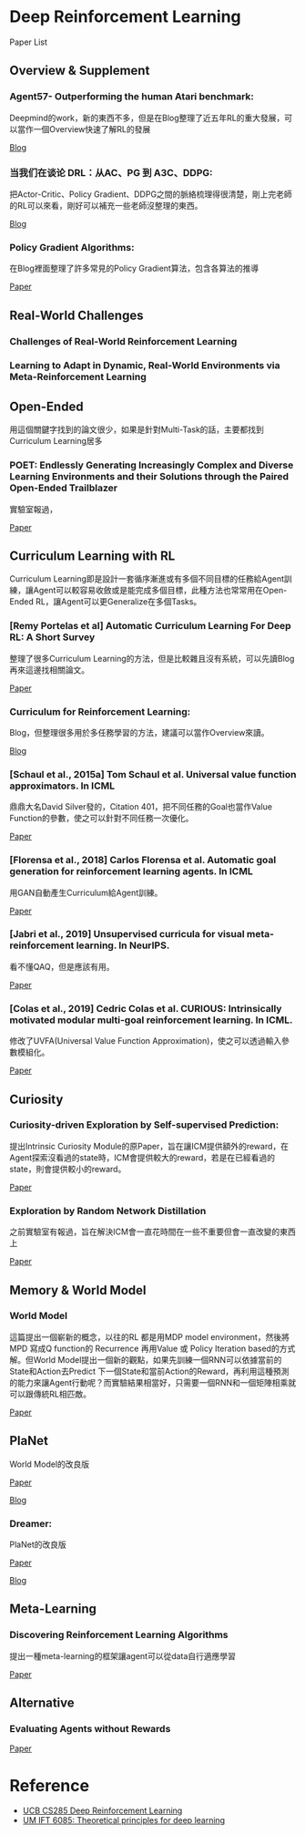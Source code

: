 # Deep Reinforcement Learning

Paper List

## Overview & Supplement

### Agent57- Outperforming the human Atari benchmark: 

Deepmind的work，新的東西不多，但是在Blog整理了近五年RL的重大發展，可以當作一個Overview快速了解RL的發展

[Blog](https://deepmind.com/blog/article/Agent57-Outperforming-the-human-Atari-benchmark)

### 当我们在谈论 DRL：从AC、PG 到 A3C、DDPG:

把Actor-Critic、Policy Gradient、DDPG之間的脈絡梳理得很清楚，剛上完老師的RL可以來看，剛好可以補充一些老師沒整理的東西。

[Blog](https://zhuanlan.zhihu.com/p/36506567)

### Policy Gradient Algorithms: 

在Blog裡面整理了許多常見的Policy Gradient算法，包含各算法的推導

[Paper](https://lilianweng.github.io/lil-log/2018/04/08/policy-gradient-algorithms.html)

## Real-World Challenges


### Challenges of Real-World Reinforcement Learning
### Learning to Adapt in Dynamic, Real-World Environments via Meta-Reinforcement Learning

## Open-Ended

用這個關鍵字找到的論文很少，如果是針對Multi-Task的話，主要都找到Curriculum Learning居多


### POET: Endlessly Generating Increasingly Complex and Diverse Learning Environments and their Solutions through the Paired Open-Ended Trailblazer

實驗室報過，

[Paper](https://eng.uber.com/poet-open-ended-deep-learning/)


## Curriculum Learning with RL

Curriculum Learning即是設計一套循序漸進或有多個不同目標的任務給Agent訓練，讓Agent可以較容易收斂或是能完成多個目標，此種方法也常常用在Open-Ended RL，讓Agent可以更Generalize在多個Tasks。

### [Remy Portelas et al] Automatic Curriculum Learning For Deep RL: A Short Survey

整理了很多Curriculum Learning的方法，但是比較雜且沒有系統，可以先讀Blog再來這邊找相關論文。

[Paper](https://arxiv.org/abs/2003.04664)


### Curriculum for Reinforcement Learning:

Blog，但整理很多用於多任務學習的方法，建議可以當作Overview來讀。

[Blog](https://lilianweng.github.io/lil-log/2020/01/29/curriculum-for-reinforcement-learning.html#curriculum-through-self-play)

### [Schaul et al., 2015a] Tom Schaul et al. Universal value function approximators. In ICML

鼎鼎大名David Silver發的，Citation 401，把不同任務的Goal也當作Value Function的參數，使之可以針對不同任務一次優化。

[Paper](http://proceedings.mlr.press/v37/schaul15.pdf)

### [Florensa et al., 2018] Carlos Florensa et al. Automatic goal generation for reinforcement learning agents. In ICML

用GAN自動產生Curriculum給Agent訓練。

[Paper](https://arxiv.org/pdf/1705.06366.pdf)

### [Jabri et al., 2019] Unsupervised curricula for visual meta-reinforcement learning. In NeurIPS.

看不懂QAQ，但是應該有用。

[Paper](https://arxiv.org/abs/1912.04226)

### [Colas et al., 2019] Cedric Colas et al. CURIOUS: Intrinsically motivated modular multi-goal reinforcement learning. In ICML.

修改了UVFA(Universal Value Function Approximation)，使之可以透過輸入參數模組化。

[Paper](https://arxiv.org/abs/1810.06284)

## Curiosity

### Curiosity-driven Exploration by Self-supervised Prediction: 

提出Intrinsic Curiosity Module的原Paper，旨在讓ICM提供額外的reward，在Agent探索沒看過的state時，ICM會提供較大的reward，若是在已經看過的state，則會提供較小的reward。

[Paper](https://pathak22.github.io/noreward-rl/resources/icml17.pdf)

### Exploration by Random Network Distillation

之前實驗室有報過，旨在解決ICM會一直花時間在一些不重要但會一直改變的東西上

[Paper](https://arxiv.org/abs/1810.12894)

## Memory & World Model

### World Model

這篇提出一個嶄新的概念，以往的RL 都是用MDP model environment，然後將MPD 寫成Q function的 Recurrence 再用Value 或 Policy Iteration based的方式解。但World Model提出一個新的觀點，如果先訓練一個RNN可以依據當前的State和Action去Predict 下一個State和當前Action的Reward，再利用這種預測的能力來讓Agent行動呢？而實驗結果相當好，只需要一個RNN和一個矩陣相乘就可以跟傳統RL相匹敵。

[Paper](https://arxiv.org/abs/1803.10122)

## PlaNet

World Model的改良版

[Paper](https://arxiv.org/pdf/1811.04551.pdf)

[Blog](https://ai.googleblog.com/2019/02/introducing-planet-deep-planning.html)

### Dreamer: 

PlaNet的改良版

[Paper](https://arxiv.org/pdf/1912.01603.pdf)

[Blog](https://ai.googleblog.com/2020/03/introducing-dreamer-scalable.html)

## Meta-Learning

### Discovering Reinforcement Learning Algorithms

提出一種meta-learning的框架讓agent可以從data自行適應學習

[Paper](./rl_algos/Discovering%20Reinforcement%20Learning%20Algorithms.pdf)


## Alternative

### Evaluating Agents without Rewards

[Paper](rl_algos/Evaluating%20Agents%20without%20Rewards.pdf)

# Reference

- [UCB CS285 Deep Reinforcement Learning](http://rail.eecs.berkeley.edu/deeprlcourse/)
- [UM IFT 6085: Theoretical principles for deep learning](http://mitliagkas.github.io/ift6085-dl-theory-class/)